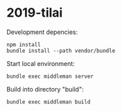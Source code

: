 # 2019-tilai

Development depencies:
```
npm install
bundle install --path vendor/bundle
```

Start local environment:
```
bundle exec middleman server
```

Build into directory "build":
```
bundle exec middleman build
```
